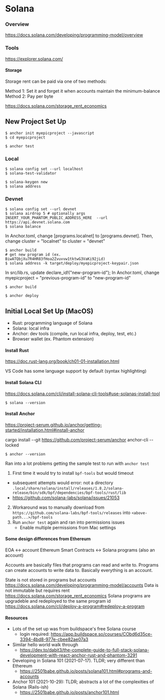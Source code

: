 # Solana

### Overview

https://docs.solana.com/developing/programming-model/overview

### Tools

https://explorer.solana.com/

#### Storage

Storage rent can be paid via one of two methods:

Method 1: Set it and forget it when accounts maintain the minimum-balance
Method 2: Pay per byte

https://docs.solana.com/storage_rent_economics

## New Project Set Up

```shell
$ anchor init myepicproject --javascript
$ cd myepicproject
```

```shell
$ anchor test
```

### Local

```shell
$ solana config set --url localhost
$ solana-test-validator
```

```shell
$ solana-keygen new
$ solana address
```

### Devnet

```shell
$ solana config set --url devnet
$ solana airdrop 5 # optionally args INSERT_YOUR_PHANTOM_PUBLIC_ADDRESS_HERE  --url https://api.devnet.solana.com
$ solana balance
```

In Anchor.toml, change [programs.localnet] to [programs.devnet].
Then, change cluster = "localnet" to cluster = "devnet"

```shell
$ anchor build
# get new program id (ex. BiwATQbjXu7R4HR83fHoa2Zvuvvw1tktwG3VaKi92jLd)
$ solana address -k target/deploy/myepicproject-keypair.json
```

In src/lib.rs, update declare_id!("new-program-id");
In Anchor.toml, change myepicproject = "previous-program-id" to "new-program-id"

```shell
$ anchor build

$ anchor deploy
```

## Initial Local Set Up (MacOS)

- Rust: programming language of Solana
- Solana: local infra
- Anchor: dev tools (compile, run local infra, deploy, test, etc.)
- Browser wallet (ex. Phantom extension)

#### Install Rust

https://doc.rust-lang.org/book/ch01-01-installation.html

VS Code has some language support by default (syntax highlighting)

#### Install Solana CLI

https://docs.solana.com/cli/install-solana-cli-tools#use-solanas-install-tool

```shell
$ solana --version
```

#### Install Anchor

https://project-serum.github.io/anchor/getting-started/installation.html#install-anchor

cargo install --git https://github.com/project-serum/anchor anchor-cli --locked

```shell
$ anchor --version
```

Ran into a lot problems getting the sample test to run with `anchor test`

1. First time it would try to install `bpf-tools` but would timeout

- subsequent attempts would error: not a directory `.local/share/solana/install/releases/1.8.2/solana-release/bin/sdk/bpf/dependencies/bpf-tools/rust/lib`
- https://github.com/solana-labs/solana/issues/21053

2. Workaround was to manually download from `https://github.com/solana-labs/bpf-tools/releases` into `<above-path...>/bpf-tools`
3. Run `anchor test` again and ran into permissions issues
   - Enable multiple permissions from Mac settings

#### Some design differences from Ethereum

EOA <-> account
Ethereum Smart Contracts <-> Solana programs (also an account)

Accounts are basically files that programs can read and write to. Programs can create accounts to write data to. Basically everything is an account.

State is not stored in programs but accounts https://docs.solana.com/developing/programming-model/accounts
Data is not immutable but requires rent https://docs.solana.com/storage_rent_economics
Solana programs are upgradeble and redeployed to the same program id https://docs.solana.com/cli/deploy-a-program#redeploy-a-program

#### Resources

- Lots of the set up was from buildspace's free Solana course
  - login required: https://app.buildspace.so/courses/CObd6d35ce-3394-4bd8-977e-cbee82ae07a3
- Similar hello world walk through
  - https://dev.to/dabit3/the-complete-guide-to-full-stack-solana-development-with-react-anchor-rust-and-phantom-3291
- Developing in Solana 101 (2021-07-17). TLDR; very different than Ethereum
  - https://2501babe.github.io/posts/solana101.html#programs-and-accounts
- Anchor 101 (2021-10-29): TLDR; abstracts a lot of the complexities of Solana (Rails-ish)
  - https://2501babe.github.io/posts/anchor101.html

